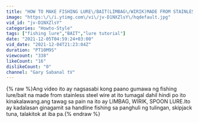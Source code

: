 ```yaml
---
title: "HOW TO MAKE FISHING LURE\/BAIT(LIMBAG\/WIRIK)MADE FROM STAINLESS WIRE #handlinefishing #fishinglure"
image: "https:\/\/i.ytimg.com\/vi\/jv-D1NXZlsY\/hqdefault.jpg"
vid_id: "jv-D1NXZlsY"
categories: "Howto-Style"
tags: ["fishing lure","BAIT","lure tutorial"]
date: "2021-12-05T04:59:24+03:00"
vid_date: "2021-12-04T21:23:04Z"
duration: "PT10M9S"
viewcount: "338"
likeCount: "16"
dislikeCount: "0"
channel: "Gary Sabanal tV"
---
```

{% raw %}Ang video ito ay nagsasabi kong paano gumawa ng fishing lure/bait na made from stainless steel wire at ito tumagal dahil hindi po ito kinakalawang.ang tawag sa pain na ito ay LIMBAG, WIRIK, SPOON LURE.Ito ay kadalasan ginagamit sa handline fishing sa panghuli ng tulingan, skipjack tuna, talakitok at iba pa.{% endraw %}
